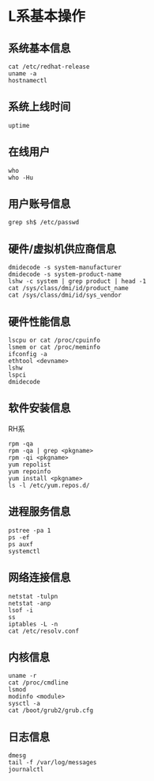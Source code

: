 
# L系基本操作

## 系统基本信息

```shell
cat /etc/redhat-release
uname -a
hostnamectl
```

## 系统上线时间

```shell
uptime
```

## 在线用户

```shell
who
who -Hu
```

## 用户账号信息

```shell
grep sh$ /etc/passwd
```

## 硬件/虚拟机供应商信息

```shell
dmidecode -s system-manufacturer
dmidecode -s system-product-name
lshw -c system | grep product | head -1
cat /sys/class/dmi/id/product_name
cat /sys/class/dmi/id/sys_vendor
```

## 硬件性能信息

```shell
lscpu or cat /proc/cpuinfo
lsmem or cat /proc/meminfo
ifconfig -a
ethtool <devname>
lshw
lspci
dmidecode
```

## 软件安装信息

RH系

```shell
rpm -qa
rpm -qa | grep <pkgname>
rpm -qi <pkgname>
yum repolist
yum repoinfo
yum install <pkgname>
ls -l /etc/yum.repos.d/
```

## 进程服务信息

```shell
pstree -pa 1
ps -ef
ps auxf
systemctl
```

## 网络连接信息

```shell
netstat -tulpn
netstat -anp
lsof -i
ss
iptables -L -n
cat /etc/resolv.conf
```

## 内核信息

```shell
uname -r
cat /proc/cmdline
lsmod
modinfo <module>
sysctl -a
cat /boot/grub2/grub.cfg
```

## 日志信息

```shell
dmesg
tail -f /var/log/messages
journalctl
```
